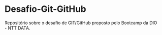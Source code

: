 # Desafio-Git-GitHub
Repositório sobre o desafio de GIT/GitHub proposto pelo Bootcamp da DIO - NTT DATA.
